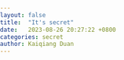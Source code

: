 ```yaml
---
layout: false
title:  "It's secret"
date:   2023-08-26 20:27:22 +0800
categories: secret
author: Kaiqiang Duan
---
```

<!DOCTYPE html>
<html>
    <head>
        <meta charset="utf-8">
        <meta http-equiv="X-UA-Compatible" content="IE=edge">
        <meta name="viewport" content="width=device-width, initial-scale=1">
        <style>
            html, body {
                height: 100%;
                width: 100%;
                margin: 0;
                padding: 0;
            }

            canvas {
                background: rgb(3, 0, 17);
                position: absolute;
            }
        </style>
    </head>
    <body style="background-color: black;">
        <canvas id="canvas"></canvas>
        <script type="text/javascript">
            function Star(x,y,r,color) {
                this.x = x;
                this.y = y;
                this.r = r;
                this.rChange = 0.015;
                this.color = color;
            }

            Star.prototype = {
                constructor: Star,
                render: function() {
                    context.beginPath();
                    context.arc(this.x, this.y, this.r, 0, 2*Math.PI, false);
                    context.shadowBlur = 8;
                    context.shadowColor = "white";
                    context.fillStyle = this.color;
                    context.fill();
                },
                update: function() {
                    if (this.r > 2 || this.r < .8) {
                        this.rChange = -this.rChange;
                    }
                    this.r += this.rChange;
                }
            }

            var canvas = document.getElementById("canvas");
            var context = canvas.getContext("2d");

            var C_WIDTH = canvas.width = document.body.offsetWidth;
            var C_HEIGHT = canvas.height = document.body.offsetHeight;

            function randomColor(){
                    var arrColors = ["ffffff", "ffecd3" , "bfcfff"];
                    return "#"+arrColors[Math.floor((Math.random()*3))];
            }

            var arrStars = [];
            for(i = 0; i < 520; i++){
                var randX = Math.floor((Math.random()*C_WIDTH)+1);
                var randY = Math.floor((Math.random()*C_HEIGHT)+1);
                var randR = Math.random() * 1.3 + .5;

                var star = new Star(randX, randY, randR, randomColor());
                arrStars.push(star);
            }
            for(i = 0; i < 520; i++){
                var randX = Math.floor((Math.random()*C_WIDTH)+1);
                var randY = Math.floor((Math.random()*C_HEIGHT)+1);
                var randR = Math.random() * 0.5 + .3;

                var star = new Star(randX, randY, randR, randomColor());
                arrStars.push(star);
            }
            for(i = 0; i < 1314; i++){
                var randX = Math.floor((Math.random()*C_WIDTH)+1);
                var randY = Math.floor((Math.random()*C_HEIGHT)+1);
                var randR = Math.random() * 0.3 + .1;

                var star = new Star(randX, randY, randR, randomColor());
                arrStars.push(star);
            }

            function animate(){
                for(var i = 0; i < arrStars.length; i++) {
                    arrStars[i].update();
                }
                context.clearRect(0, 0, C_WIDTH, C_HEIGHT);
                for(var i = 0; i < arrStars.length; i++) {
                    arrStars[i].render();
                }
                requestAnimationFrame(animate);
            }

            animate();

         </script>
    </body>
</html>
